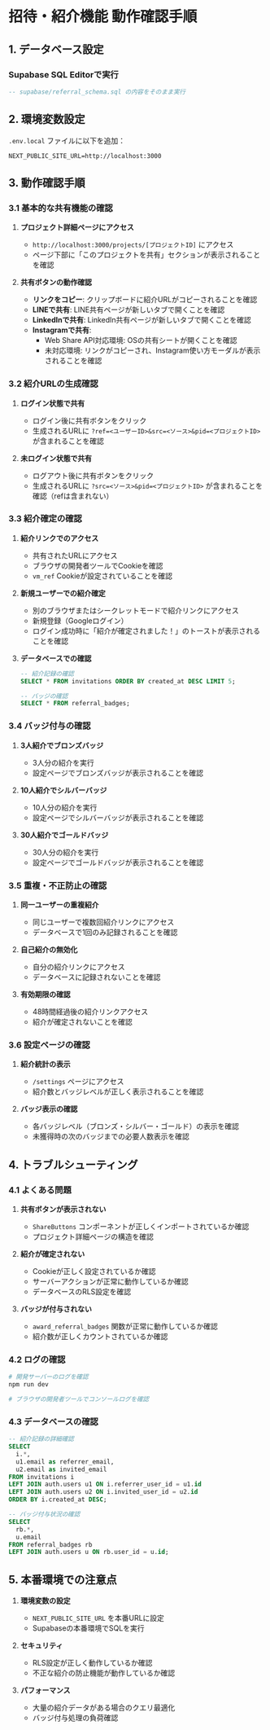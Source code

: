# 招待・紹介機能 動作確認手順

## 1. データベース設定

### Supabase SQL Editorで実行
```sql
-- supabase/referral_schema.sql の内容をそのまま実行
```

## 2. 環境変数設定

`.env.local` ファイルに以下を追加：
```env
NEXT_PUBLIC_SITE_URL=http://localhost:3000
```

## 3. 動作確認手順

### 3.1 基本的な共有機能の確認

1. **プロジェクト詳細ページにアクセス**
   - `http://localhost:3000/projects/[プロジェクトID]` にアクセス
   - ページ下部に「このプロジェクトを共有」セクションが表示されることを確認

2. **共有ボタンの動作確認**
   - **リンクをコピー**: クリップボードに紹介URLがコピーされることを確認
   - **LINEで共有**: LINE共有ページが新しいタブで開くことを確認
   - **LinkedInで共有**: LinkedIn共有ページが新しいタブで開くことを確認
   - **Instagramで共有**: 
     - Web Share API対応環境: OSの共有シートが開くことを確認
     - 未対応環境: リンクがコピーされ、Instagram使い方モーダルが表示されることを確認

### 3.2 紹介URLの生成確認

1. **ログイン状態で共有**
   - ログイン後に共有ボタンをクリック
   - 生成されるURLに `?ref=<ユーザーID>&src=<ソース>&pid=<プロジェクトID>` が含まれることを確認

2. **未ログイン状態で共有**
   - ログアウト後に共有ボタンをクリック
   - 生成されるURLに `?src=<ソース>&pid=<プロジェクトID>` が含まれることを確認（refは含まれない）

### 3.3 紹介確定の確認

1. **紹介リンクでのアクセス**
   - 共有されたURLにアクセス
   - ブラウザの開発者ツールでCookieを確認
   - `vm_ref` Cookieが設定されていることを確認

2. **新規ユーザーでの紹介確定**
   - 別のブラウザまたはシークレットモードで紹介リンクにアクセス
   - 新規登録（Googleログイン）
   - ログイン成功時に「紹介が確定されました！」のトーストが表示されることを確認

3. **データベースでの確認**
   ```sql
   -- 紹介記録の確認
   SELECT * FROM invitations ORDER BY created_at DESC LIMIT 5;
   
   -- バッジの確認
   SELECT * FROM referral_badges;
   ```

### 3.4 バッジ付与の確認

1. **3人紹介でブロンズバッジ**
   - 3人分の紹介を実行
   - 設定ページでブロンズバッジが表示されることを確認

2. **10人紹介でシルバーバッジ**
   - 10人分の紹介を実行
   - 設定ページでシルバーバッジが表示されることを確認

3. **30人紹介でゴールドバッジ**
   - 30人分の紹介を実行
   - 設定ページでゴールドバッジが表示されることを確認

### 3.5 重複・不正防止の確認

1. **同一ユーザーの重複紹介**
   - 同じユーザーで複数回紹介リンクにアクセス
   - データベースで1回のみ記録されることを確認

2. **自己紹介の無効化**
   - 自分の紹介リンクにアクセス
   - データベースに記録されないことを確認

3. **有効期限の確認**
   - 48時間経過後の紹介リンクアクセス
   - 紹介が確定されないことを確認

### 3.6 設定ページの確認

1. **紹介統計の表示**
   - `/settings` ページにアクセス
   - 紹介数とバッジレベルが正しく表示されることを確認

2. **バッジ表示の確認**
   - 各バッジレベル（ブロンズ・シルバー・ゴールド）の表示を確認
   - 未獲得時の次のバッジまでの必要人数表示を確認

## 4. トラブルシューティング

### 4.1 よくある問題

1. **共有ボタンが表示されない**
   - `ShareButtons` コンポーネントが正しくインポートされているか確認
   - プロジェクト詳細ページの構造を確認

2. **紹介が確定されない**
   - Cookieが正しく設定されているか確認
   - サーバーアクションが正常に動作しているか確認
   - データベースのRLS設定を確認

3. **バッジが付与されない**
   - `award_referral_badges` 関数が正常に動作しているか確認
   - 紹介数が正しくカウントされているか確認

### 4.2 ログの確認

```bash
# 開発サーバーのログを確認
npm run dev

# ブラウザの開発者ツールでコンソールログを確認
```

### 4.3 データベースの確認

```sql
-- 紹介記録の詳細確認
SELECT 
  i.*,
  u1.email as referrer_email,
  u2.email as invited_email
FROM invitations i
LEFT JOIN auth.users u1 ON i.referrer_user_id = u1.id
LEFT JOIN auth.users u2 ON i.invited_user_id = u2.id
ORDER BY i.created_at DESC;

-- バッジ付与状況の確認
SELECT 
  rb.*,
  u.email
FROM referral_badges rb
LEFT JOIN auth.users u ON rb.user_id = u.id;
```

## 5. 本番環境での注意点

1. **環境変数の設定**
   - `NEXT_PUBLIC_SITE_URL` を本番URLに設定
   - Supabaseの本番環境でSQLを実行

2. **セキュリティ**
   - RLS設定が正しく動作しているか確認
   - 不正な紹介の防止機能が動作しているか確認

3. **パフォーマンス**
   - 大量の紹介データがある場合のクエリ最適化
   - バッジ付与処理の負荷確認 